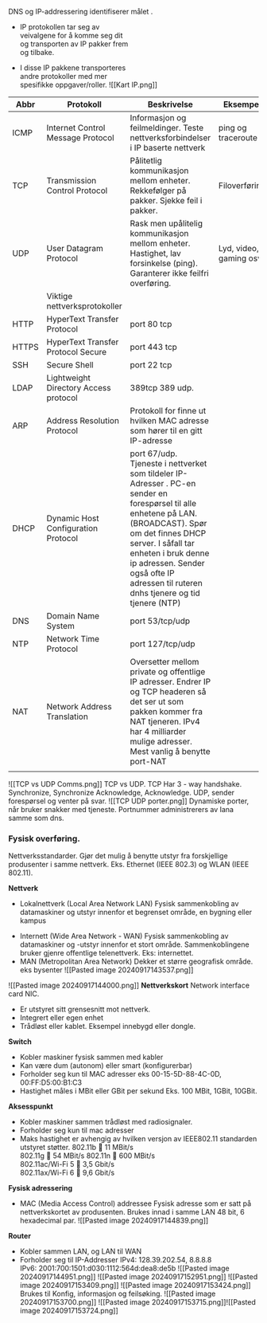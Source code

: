  DNS og IP-addressering identifiserer målet . 
 
 - IP protokollen tar seg av  
veivalgene for å komme seg dit  
og transporten av IP pakker frem  
og tilbake.

- I disse IP pakkene transporteres  
andre protokoller med mer  
spesifikke oppgaver/roller.
![[Kart IP.png]]

| Abbr  | Protokoll                             | Beskrivelse                                                                                                                                                                                                                                                                                | Eksempel                |
| ----- | ------------------------------------- | ------------------------------------------------------------------------------------------------------------------------------------------------------------------------------------------------------------------------------------------------------------------------------------------ | ----------------------- |
| ICMP  | Internet Control Message Protocol     | Informasjon og feilmeldinger. Teste nettverksforbindelser i IP baserte nettverk                                                                                                                                                                                                            | ping og traceroute      |
| TCP   | Transmission Control Protocol         | Pålitetlig kommunikasjon mellom enheter. Rekkefølger på pakker. Sjekke feil i pakker.                                                                                                                                                                                                      | Filoverføring           |
| UDP   | User Datagram Protocol                | Rask men upålitelig kommunikasjon mellom enheter. Hastighet, lav forsinkelse (ping). Garanterer ikke feilfri overføring.                                                                                                                                                                   | Lyd, video, gaming osv. |
|       | Viktige nettverksprotokoller          |                                                                                                                                                                                                                                                                                            |                         |
| HTTP  | HyperText Transfer Protocol           | port 80 tcp                                                                                                                                                                                                                                                                                |                         |
| HTTPS | HyperText Transfer Protocol Secure    | port 443 tcp                                                                                                                                                                                                                                                                               |                         |
| SSH   | Secure Shell                          | port 22 tcp                                                                                                                                                                                                                                                                                |                         |
| LDAP  | Lightweight Directory Access protocol | 389tcp 389 udp.                                                                                                                                                                                                                                                                            |                         |
| ARP   | Address Resolution Protocol           | Protokoll for finne ut hvilken MAC adresse som hører til en gitt IP-adresse                                                                                                                                                                                                                |                         |
| DHCP  | Dynamic Host Configuration Protocol   | port 67/udp. Tjeneste i nettverket som tildeler IP-Adresser . PC-en sender en forespørsel til alle enhetene på LAN. (BROADCAST). Spør om det finnes DHCP server. I såfall tar enheten i bruk denne ip adressen. Sender også ofte IP adressen til ruteren dnhs tjenere og tid tjenere (NTP) |                         |
| DNS   | Domain Name System                    | port 53/tcp/udp                                                                                                                                                                                                                                                                            |                         |
| NTP   | Network Time Protocol                 | port 127/tcp/udp                                                                                                                                                                                                                                                                           |                         |
| NAT   | Network Address Translation           | Oversetter mellom private og offentlige IP adresser. Endrer IP og TCP headeren så det ser ut som pakken kommer fra NAT tjeneren. IPv4 har 4 milliarder mulige adresser. Mest vanlig å benytte port-NAT                                                                                     |                         |
|       |                                       |                                                                                                                                                                                                                                                                                            |                         |

![[TCP vs UDP Comms.png]] TCP vs UDP.
TCP Har 3 - way handshake. Synchronize, Synchronize Acknowledge, Acknowledge.
UDP, sender forespørsel og venter på svar.
![[TCP UDP porter.png]]
Dynamiske porter, når bruker snakker med tjeneste. 
Portnummer administrerers av Iana samme som dns. 

### Fysisk overføring.
Nettverksstandarder. Gjør det mulig å benytte utstyr fra forskjellige produsenter i samme nettverk.
Eks. Ethernet (IEEE 802.3) og WLAN (IEEE 802.11).

**Nettverk**
+ Lokalnettverk (Local Area Network LAN)
	Fysisk sammenkobling av datamaskiner og utstyr innenfor et begrenset område, en bygning eller kampus
- Internett (Wide Area Network - WAN)
	Fysisk sammenkobling av datamaskiner og -utstyr innenfor et stort område.
	Sammenkoblingene bruker gjenre offentlige telenettverk.
	Eks: internettet. 
- MAN (Metropolitan Area Network)
	Dekker et større geografisk område. eks bysenter
![[Pasted image 20240917143537.png]]

![[Pasted image 20240917144000.png]]
**Nettverkskort** Network interface card NIC.
- Er utstyret sitt grensesnitt mot nettverk.
- Integrert eller egen enhet
- Trådløst eller kablet. Eksempel innebygd eller dongle.

**Switch** 
- Kobler maskiner fysisk sammen med kabler
- Kan være dum (autonom) eller smart (konfigurerbar)
- Forholder seg kun til MAC adresser
	eks 00-15-5D-88-4C-0D, 00:FF:D5:00:B1:C3
- Hastighet måles i MBit eller GBit per sekund
	Eks. 100 MBit, 1GBit, 10GBit.

**Aksesspunkt**
- Kobler maskiner sammen trådløst med radiosignaler.
- Forholder seg kun til mac adresser
- Maks hastighet er avhengig av hvilken versjon av IEEE802.11 standarden utstyret støtter.
	802.11b  11 MBit/s  
	802.11g  54 MBit/s 
	802.11n  600 MBit/s  
	802.11ac/Wi-Fi 5  3,5 Gbit/s  
	802.11ax/Wi-Fi 6  9,6 Gbit/s

**Fysisk adressering**
- MAC (Media Access Control) addressee
	Fysisk adresse som er satt på nettverkskortet av produsenten.
	Brukes innad i samme LAN
	48 bit, 6 hexadecimal par.
![[Pasted image 20240917144839.png]]

**Router** 
- Kobler sammen LAN, og LAN til WAN
- Forholder seg til IP-Addresser
	IPv4: 128.39.202.54, 8.8.8.8  
	IPv6: 2001:700:1501:d030:1112:564d:dea8:de5b
![[Pasted image 20240917144951.png]]
![[Pasted image 20240917152951.png]] ![[Pasted image 20240917153409.png]]
![[Pasted image 20240917153424.png]]
Brukes til Konfig, informasjon og feilsøking.
![[Pasted image 20240917153700.png]]
![[Pasted image 20240917153715.png]]![[Pasted image 20240917153724.png]]
